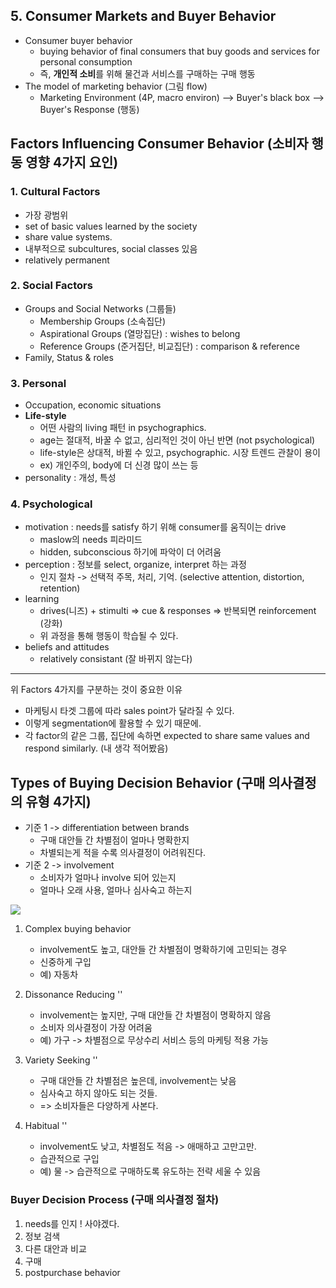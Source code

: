 ## 5. Consumer Markets and Buyer Behavior

- Consumer buyer behavior
	- buying behavior of final consumers that buy goods and services for personal consumption
	- 즉, **개인적 소비**를 위해 물건과 서비스를 구매하는 구매 행동
- The model of marketing behavior (그림 flow)
	- Marketing Environment (4P, macro environ)  --> Buyer's black box --> Buyer's Response (행동)

## Factors Influencing Consumer Behavior (소비자 행동 영향 4가지 요인)
### 1. Cultural Factors
- 가장 광범위
- set of basic values learned by the society
- share value systems.
- 내부적으로 subcultures, social classes 있음
- relatively permanent
### 2. Social Factors
- Groups and Social Networks (그룹들)
	- Membership Groups (소속집단) 
	- Aspirational Groups (열망집단) : wishes to belong
	- Reference Groups (준거집단, 비교집단) : comparison & reference
- Family, Status & roles
### 3. Personal
- Occupation, economic situations
- **Life-style**
	- 어떤 사람의 living 패턴 in psychographics.
	- age는 절대적, 바꿀 수 없고, 심리적인 것이 아닌 반면 (not psychological)
	- life-style은 상대적, 바뀔 수 있고, psychographic. 시장 트렌드 관찰이 용이
	- ex) 개인주의, body에 더 신경 많이 쓰는 등
- personality : 개성, 특성
### 4. Psychological
- motivation : needs를 satisfy 하기 위해 consumer를 움직이는 drive
	- maslow의 needs 피라미드
	- hidden, subconscious 하기에 파악이 더 어려움
- perception : 정보를 select, organize, interpret 하는 과정
	- 인지 절차 -> 선택적 주목, 처리, 기억. (selective attention, distortion, retention)
- learning 
	- drives(니즈) + stimulti => cue & responses => 반복되면 reinforcement (강화)
	- 위 과정을 통해 행동이 학습될 수 있다.
- beliefs and attitudes
	- relatively consistant (잘 바뀌지 않는다)
---
위 Factors 4가지를 구분하는 것이 중요한 이유
- 마케팅시 타겟 그룹에 따라 sales point가 달라질 수 있다.
- 이렇게 segmentation에 활용할 수 있기 때문에.
- 각 factor의 같은 그룹, 집단에 속하면 expected to share same values and respond similarly. (내 생각 적어봤음)

## Types of Buying Decision Behavior (구매 의사결정의 유형 4가지)
- 기준 1 -> differentiation between brands
	- 구매 대안들 간 차별점이 얼마나 명확한지
	- 차별되는게 적을 수록 의사결정이 어려워진다.
- 기준 2 -> involvement 
	- 소비자가 얼마나 involve 되어 있는지
	- 얼마나 오래 사용, 얼마나 심사숙고 하는지

![](https://clootrack.com/wp-content/uploads/2020/02/types-of-consumer-behavior.png)

1. Complex buying behavior
	- involvement도 높고, 대안들 간 차별점이 명확하기에 고민되는 경우
	- 신중하게 구입
	- 예) 자동차

2. Dissonance Reducing ''
	- involvement는 높지만, 구매 대안들 간 차별점이 명확하지 않음
	- 소비자 의사결정이 가장 어려움
	- 예) 가구 -> 차별점으로 무상수리 서비스 등의 마케팅 적용 가능

3. Variety Seeking ''
	- 구매 대안들 간 차별점은 높은데, involvement는 낮음
	- 심사숙고 하지 않아도 되는 것들.
	- => 소비자들은 다양하게 사본다.

4. Habitual ''
	- involvement도 낮고, 차별점도 적음 -> 애매하고 고만고만.
	- 습관적으로 구입
	- 예) 물 -> 습관적으로 구매하도록 유도하는 전략 세울 수 있음

### Buyer Decision Process (구매 의사결정 절차)
1. needs를 인지 ! 사야겠다.
2. 정보 검색
3. 다른 대안과 비교
4. 구매
5. postpurchase behavior

